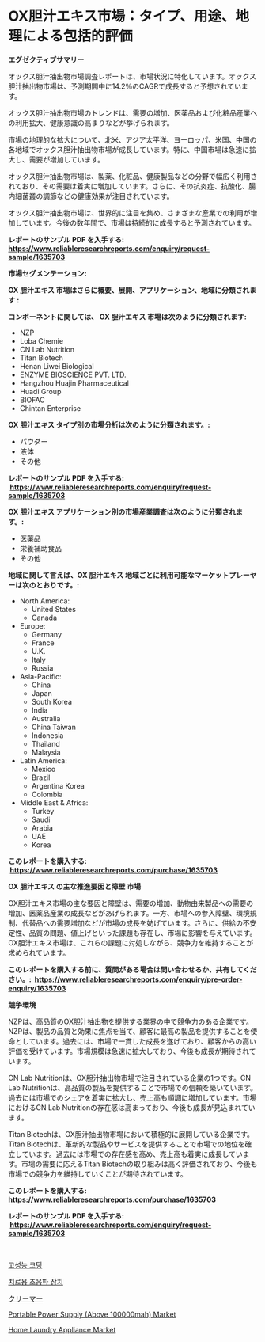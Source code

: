 <p><h1>OX胆汁エキス市場：タイプ、用途、地理による包括的評価</h1></p><p><strong>エグゼクティブサマリー</strong></p>
<p><p>オックス胆汁抽出物市場調査レポートは、市場状況に特化しています。オックス胆汁抽出物市場は、予測期間中に14.2％のCAGRで成長すると予想されています。</p><p>オックス胆汁抽出物市場のトレンドは、需要の増加、医薬品および化粧品産業への利用拡大、健康意識の高まりなどが挙げられます。</p><p>市場の地理的な拡大について、北米、アジア太平洋、ヨーロッパ、米国、中国の各地域でオックス胆汁抽出物市場が成長しています。特に、中国市場は急速に拡大し、需要が増加しています。</p><p>オックス胆汁抽出物市場は、製薬、化粧品、健康製品などの分野で幅広く利用されており、その需要は着実に増加しています。さらに、その抗炎症、抗酸化、腸内細菌叢の調節などの健康効果が注目されています。</p><p>オックス胆汁抽出物市場は、世界的に注目を集め、さまざまな産業での利用が増加しています。今後の数年間で、市場は持続的に成長すると予測されています。</p></p>
<p><strong>レポートのサンプル PDF を入手する: <a href="https://www.reliableresearchreports.com/enquiry/request-sample/1635703">https://www.reliableresearchreports.com/enquiry/request-sample/1635703</a></strong></p>
<p><strong>市場セグメンテーション:</strong></p>
<p><strong> OX 胆汁エキス 市場はさらに概要、展開、アプリケーション、地域に分類されます :</strong></p>
<p><strong>コンポーネントに関しては、 OX 胆汁エキス 市場は次のように分類されます: &nbsp;</strong></p>
<p><ul><li>NZP</li><li>Loba Chemie</li><li>CN Lab Nutrition</li><li>Titan Biotech</li><li>Henan Liwei Biological</li><li>ENZYME BIOSCIENCE PVT. LTD.</li><li>Hangzhou Huajin Pharmaceutical</li><li>Huadi Group</li><li>BIOFAC</li><li>Chintan Enterprise</li></ul></p>
<p><strong> OX 胆汁エキス タイプ別の市場分析は次のように分類されます。:</strong></p>
<p><ul><li>パウダー</li><li>液体</li><li>その他</li></ul></p>
<p><strong>レポートのサンプル PDF を入手する: &nbsp;<a href="https://www.reliableresearchreports.com/enquiry/request-sample/1635703">https://www.reliableresearchreports.com/enquiry/request-sample/1635703</a></strong></p>
<p><strong> OX 胆汁エキス アプリケーション別の市場産業調査は次のように分類されます。:</strong></p>
<p><ul><li>医薬品</li><li>栄養補助食品</li><li>その他</li></ul></p>
<p><strong>地域に関して言えば、OX 胆汁エキス 地域ごとに利用可能なマーケットプレーヤーは次のとおりです。:</strong></p>
<p><ul>
    <li>
        North America:
        <ul>
            <li>United States</li>
            <li>Canada</li>
        </ul>
    </li>
    <li>
        Europe:
        <ul>
            <li>Germany</li>
            <li>France</li>
            <li>U.K.</li>
            <li>Italy</li>
            <li>Russia</li>
        </ul>
    </li>
    <li>
        Asia-Pacific:
        <ul>
            <li>China</li>
            <li>Japan</li>
            <li>South Korea</li>
            <li>India</li>
            <li>Australia</li>
            <li>China Taiwan</li>
            <li>Indonesia</li>
            <li>Thailand</li>
            <li>Malaysia</li>
        </ul>
    </li>
    <li>
        Latin America:
        <ul>
            <li>Mexico</li>
            <li>Brazil</li>
            <li>Argentina Korea</li>
            <li>Colombia</li>
        </ul>
    </li>
    <li>
        Middle East & Africa:
        <ul>
            <li>Turkey</li>
            <li>Saudi</li>
            <li>Arabia</li>
            <li>UAE</li>
            <li>Korea</li>
        </ul>
    </li>
    </ul></p>
<p><strong>このレポートを購入する: &nbsp;<a href="https://www.reliableresearchreports.com/purchase/1635703">https://www.reliableresearchreports.com/purchase/1635703</a></strong></p>
<p><strong>OX 胆汁エキス の主な推進要因と障壁 市場</strong></p>
<p><p>OX胆汁エキス市場の主な要因と障壁は、需要の増加、動物由来製品への需要の増加、医薬品産業の成長などがあげられます。一方、市場への参入障壁、環境規制、代替品への需要増加などが市場の成長を妨げています。さらに、供給の不安定性、品質の問題、値上げといった課題も存在し、市場に影響を与えています。OX胆汁エキス市場は、これらの課題に対処しながら、競争力を維持することが求められています。</p></p>
<p><strong>このレポートを購入する前に、質問がある場合は問い合わせるか、共有してください。:&nbsp; <a href="https://www.reliableresearchreports.com/enquiry/pre-order-enquiry/1635703">https://www.reliableresearchreports.com/enquiry/pre-order-enquiry/1635703</a></strong></p>
<p><strong>競争環境</strong></p>
<p><p>NZPは、高品質のOX胆汁抽出物を提供する業界の中で競争力のある企業です。NZPは、製品の品質と効果に焦点を当て、顧客に最高の製品を提供することを使命としています。過去には、市場で一貫した成長を遂げており、顧客からの高い評価を受けています。市場規模は急速に拡大しており、今後も成長が期待されています。</p><p>CN Lab Nutritionは、OX胆汁抽出物市場で注目されている企業の1つです。CN Lab Nutritionは、高品質の製品を提供することで市場での信頼を築いています。過去には市場でのシェアを着実に拡大し、売上高も順調に増加しています。市場におけるCN Lab Nutritionの存在感は高まっており、今後も成長が見込まれています。</p><p>Titan Biotechは、OX胆汁抽出物市場において積極的に展開している企業です。Titan Biotechは、革新的な製品やサービスを提供することで市場での地位を確立しています。過去には市場での存在感を高め、売上高も着実に成長しています。市場の需要に応えるTitan Biotechの取り組みは高く評価されており、今後も市場での競争力を維持していくことが期待されています。</p></p>
<p><strong>このレポートを購入する: &nbsp; <a href="https://www.reliableresearchreports.com/purchase/1635703">https://www.reliableresearchreports.com/purchase/1635703</a></strong></p>
<p><strong>レポートのサンプル PDF を入手する: &nbsp;<a href="https://www.reliableresearchreports.com/enquiry/request-sample/1635703">https://www.reliableresearchreports.com/enquiry/request-sample/1635703</a></strong><strong></strong></p>
<p>&nbsp;</p>
<p><p><a href="https://github.com/JonHarrtis67676y/Market-Research-Report-List-1/blob/main/18425246322.md">고성능 코팅</a></p><p><a href="https://github.com/jntpkh496620/Market-Research-Report-List-1/blob/main/85038366323.md">치료용 초음파 장치</a></p><p><a href="https://github.com/ReyesKohler20231/Market-Research-Report-List-1/blob/main/94706017390.md">クリーマー</a></p><p><a href="https://github.com/Whitneyboyettebo9kiw7yr13/Market-Research-Report-List-1/blob/main/portable-power-supply-above-100000mah-market.md">Portable Power Supply (Above 100000mah) Market</a></p><p><a href="https://github.com/sonuprakash1/Market-Research-Report-List-2/blob/main/home-laundry-appliance-market.md">Home Laundry Appliance Market</a></p></p>